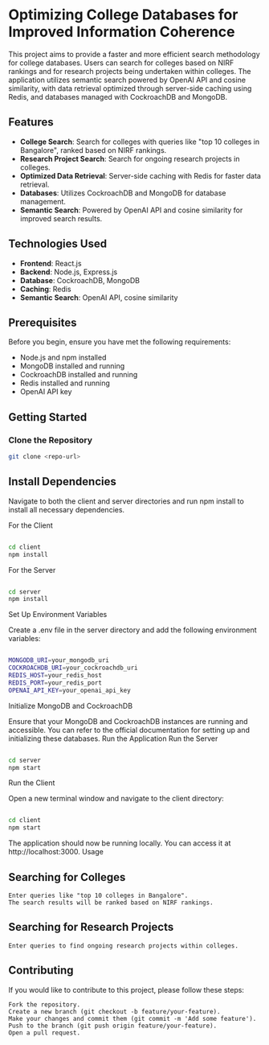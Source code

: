 # Optimizing College Databases for Improved Information Coherence

This project aims to provide a faster and more efficient search methodology for college databases. Users can search for colleges based on NIRF rankings and for research projects being undertaken within colleges. The application utilizes semantic search powered by OpenAI API and cosine similarity, with data retrieval optimized through server-side caching using Redis, and databases managed with CockroachDB and MongoDB.

## Features

- **College Search**: Search for colleges with queries like "top 10 colleges in Bangalore", ranked based on NIRF rankings.
- **Research Project Search**: Search for ongoing research projects in colleges.
- **Optimized Data Retrieval**: Server-side caching with Redis for faster data retrieval.
- **Databases**: Utilizes CockroachDB and MongoDB for database management.
- **Semantic Search**: Powered by OpenAI API and cosine similarity for improved search results.

## Technologies Used

- **Frontend**: React.js
- **Backend**: Node.js, Express.js
- **Database**: CockroachDB, MongoDB
- **Caching**: Redis
- **Semantic Search**: OpenAI API, cosine similarity

## Prerequisites

Before you begin, ensure you have met the following requirements:

- Node.js and npm installed
- MongoDB installed and running
- CockroachDB installed and running
- Redis installed and running
- OpenAI API key

## Getting Started

### Clone the Repository

```bash
git clone <repo-url>
```

## Install Dependencies

Navigate to both the client and server directories and run npm install to install all necessary dependencies.

For the Client

```bash

cd client
npm install
```

For the Server

```bash

cd server
npm install
```
Set Up Environment Variables

Create a .env file in the server directory and add the following environment variables:

```bash

MONGODB_URI=your_mongodb_uri
COCKROACHDB_URI=your_cockroachdb_uri
REDIS_HOST=your_redis_host
REDIS_PORT=your_redis_port
OPENAI_API_KEY=your_openai_api_key
```
Initialize MongoDB and CockroachDB

Ensure that your MongoDB and CockroachDB instances are running and accessible. You can refer to the official documentation for setting up and initializing these databases.
Run the Application
Run the Server

```bash

cd server
npm start
```
Run the Client

Open a new terminal window and navigate to the client directory:

```bash

cd client
npm start
```
The application should now be running locally. You can access it at http://localhost:3000.
Usage
## Searching for Colleges

    Enter queries like "top 10 colleges in Bangalore".
    The search results will be ranked based on NIRF rankings.

## Searching for Research Projects

    Enter queries to find ongoing research projects within colleges.

## Contributing

If you would like to contribute to this project, please follow these steps:

    Fork the repository.
    Create a new branch (git checkout -b feature/your-feature).
    Make your changes and commit them (git commit -m 'Add some feature').
    Push to the branch (git push origin feature/your-feature).
    Open a pull request.
